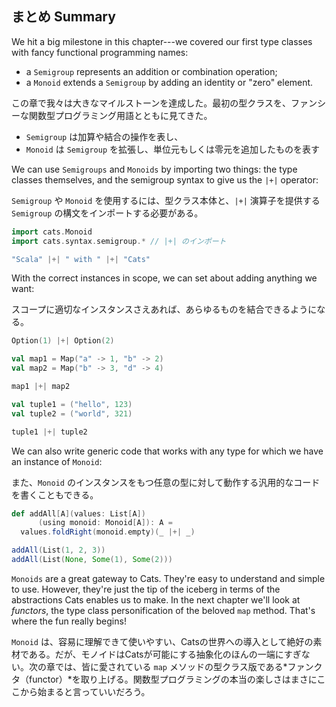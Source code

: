 ## まとめ Summary

We hit a big milestone in this chapter---we covered
our first type classes with fancy functional programming names:

 -  a `Semigroup` represents an addition or combination operation;
 -  a `Monoid` extends a `Semigroup` by adding an identity or "zero" element.

この章で我々は大きなマイルストーンを達成した。最初の型クラスを、ファンシーな関数型プログラミング用語とともに見てきた。

- `Semigroup` は加算や結合の操作を表し、
- `Monoid` は `Semigroup` を拡張し、単位元もしくは零元を追加したものを表す

We can use `Semigroups` and `Monoids` by importing two things:
the type classes themselves, 
and the semigroup syntax to give us the `|+|` operator:

`Semigroup` や `Monoid` を使用するには、型クラス本体と、`|+|` 演算子を提供する `Semigroup` の構文をインポートする必要がある。


```scala mdoc:silent
import cats.Monoid
import cats.syntax.semigroup.* // |+| のインポート
```

```scala mdoc
"Scala" |+| " with " |+| "Cats"
```

With the correct instances in scope,
we can set about adding anything we want:

スコープに適切なインスタンスさえあれば、あらゆるものを結合できるようになる。

```scala mdoc
Option(1) |+| Option(2)
```

```scala mdoc:silent
val map1 = Map("a" -> 1, "b" -> 2)
val map2 = Map("b" -> 3, "d" -> 4)
```

```scala mdoc
map1 |+| map2
```

```scala mdoc:silent
val tuple1 = ("hello", 123)
val tuple2 = ("world", 321)
```

```scala mdoc
tuple1 |+| tuple2
```

We can also write generic code that works with any type
for which we have an instance of `Monoid`:

また、`Monoid` のインスタンスをもつ任意の型に対して動作する汎用的なコードを書くこともできる。

```scala mdoc:silent
def addAll[A](values: List[A])
      (using monoid: Monoid[A]): A =
  values.foldRight(monoid.empty)(_ |+| _)
```

```scala mdoc
addAll(List(1, 2, 3))
addAll(List(None, Some(1), Some(2)))
```

`Monoids` are a great gateway to Cats.
They're easy to understand and simple to use.
However, they're just the tip of the iceberg
in terms of the abstractions Cats enables us to make.
In the next chapter we'll look at *functors*,
the type class personification of the beloved `map` method.
That's where the fun really begins!

`Monoid` は、容易に理解できて使いやすい、Catsの世界への導入として絶好の素材である。だが、モノイドはCatsが可能にする抽象化のほんの一端にすぎない。次の章では、皆に愛されている `map` メソッドの型クラス版である*ファンクタ（functor）*を取り上げる。関数型プログラミングの本当の楽しさはまさにここから始まると言っていいだろう。
